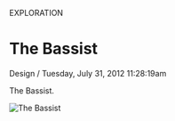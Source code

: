 <p class="type">EXPLORATION</p>

# The Bassist

<p class="meta">Design  /  Tuesday, July 31, 2012 11:28:19am</p>

The Bassist.

![The Bassist](https://farooq-agent.web.app/assets/images/works/large/akaiWYLr_work_image.png)
